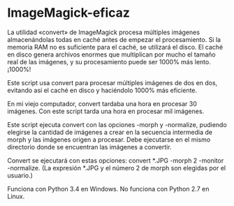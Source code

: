 # ImageMagick-eficaz

La utilidad «convert» de ImageMagick procesa múltiples imágenes almacenándolas todas en caché antes de empezar el procesamiento. Si la memoria RAM no es suficiente para el caché, se utilizará el disco. El caché en disco genera archivos enormes que multiplican por mucho el tamaño real de las imágenes, y su procesamiento puede ser 1000% más lento. ¡1000%!

Este script usa convert para procesar múltiples imágenes de dos en dos, evitando así el caché en disco y haciéndolo 1000% más eficiente.

En mi viejo computador, convert tardaba una hora en procesar 30 imágenes. Con este script tarda una hora en procesar mil imágenes.

Este script ejecuta convert con las opciones -morph y -normalize, pudiendo elegirse la cantidad de imágenes a crear en la secuencia intermedia de morph y las imágenes origen a procesar. Debe ejecutarse en el mismo directorio donde se encuentran las imágenes a convertir.

Convert se ejecutará con estas opciones: convert *.JPG -morph 2 -monitor -normalize. (La expresión *.JPG y el número 2 de morph son elegidas por el usuario.)


Funciona con Python 3.4 en Windows.
No funciona con Python 2.7 en Linux.
